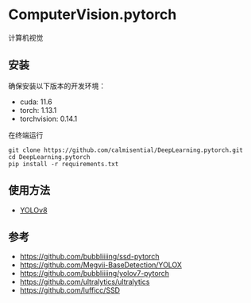 # ComputerVision.pytorch
计算机视觉

## 安装
确保安装以下版本的开发环境：
- cuda: 11.6
- torch: 1.13.1
- torchvision: 0.14.1

在终端运行
```commandline
git clone https://github.com/calmisential/DeepLearning.pytorch.git
cd DeepLearning.pytorch
pip install -r requirements.txt
```

## 使用方法
- [YOLOv8](https://github.com/calmisential/Detection.pytorch/blob/main/docs/yolov8.md)

## 参考
- https://github.com/bubbliiiing/ssd-pytorch
- https://github.com/Megvii-BaseDetection/YOLOX
- https://github.com/bubbliiiing/yolov7-pytorch
- https://github.com/ultralytics/ultralytics
- https://github.com/lufficc/SSD